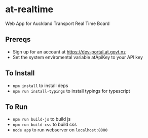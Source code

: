 # at-realtime
Web App for Auckland Transport Real Time Board

## Prereqs
- Sign up for an account at <https://dev-portal.at.govt.nz>
- Set the system enviromental variable atApiKey to your API key

## To Install
- `npm install` to install deps
- `npm run install-typings` to install typings for typescript

## To Run
- `npm run build-js` to build js
- `npm run build-css` to build css
- `node app` to run webserver on `localhost:8000`
